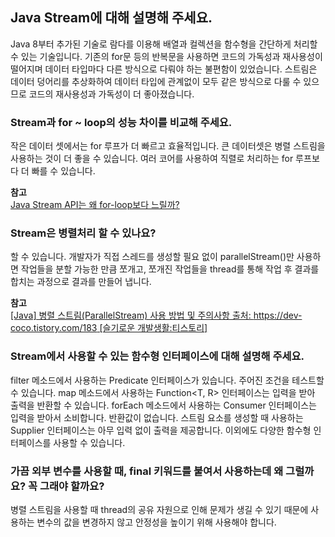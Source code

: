 ## Java Stream에 대해 설명해 주세요.
Java 8부터 추가된 기술로 람다를 이용해 배열과 컬렉션을 함수형을 간단하게 처리할 수 있는 기술입니다. 기존의 for문 등의 반복문을 사용하면 코드의 가독성과 재사용성이 떨어지며 데이터 타입마다 다른 방식으로 다뤄야 하는 불편함이 있었습니다. 스트림은 데이터 덩어리를 추상화하여 데이터 타입에 관계없이 모두 같은 방식으로 다룰 수 있으므로 코드의 재사용성과 가독성이 더 좋아졌습니다.


### Stream과 for ~ loop의 성능 차이를 비교해 주세요.
작은 데이터 셋에서는 for 루프가 더 빠르고 효율적입니다.
큰 데이터셋은 병렬 스트림을 사용하는 것이 더 좋을 수 있습니다. 여러 코어를 사용하여 직렬로 처리하는 for 루프보다 더 빠를 수 있습니다.

__참고__<br/>
[Java Stream API는 왜 for-loop보다 느릴까?](https://sigridjin.medium.com/java-stream-api%EB%8A%94-%EC%99%9C-for-loop%EB%B3%B4%EB%8B%A4-%EB%8A%90%EB%A6%B4%EA%B9%8C-50dec4b9974b)

### Stream은 병렬처리 할 수 있나요?
할 수 있습니다. 개발자가 직접 스레드를 생성할 필요 없이 parallelStream()만 사용하면 작업들을 분할 가능한 만큼 쪼개고, 쪼개진 작업들을 thread를 통해 작업 후 결과를 합치는 과정으로 결과를 만들어 냅니다.

__참고__<br/>
[[Java] 병렬 스트림(ParallelStream) 사용 방법 및 주의사항
출처: https://dev-coco.tistory.com/183 [슬기로운 개발생활:티스토리]](https://dev-coco.tistory.com/183)

### Stream에서 사용할 수 있는 함수형 인터페이스에 대해 설명해 주세요.
filter 메소드에서 사용하는 Predicate<T> 인터페이스가 있습니다. 주어진 조건을 테스트할 수 있습니다. map 메소드에서 사용하는 Function<T, R> 인터페이스는 입력을 받아 출력을 반환할 수 있습니다. forEach 메소드에서 사용하는 Consumer<T> 인터페이스는 입력을 받아서 소비합니다. 반환값이 없습니다. 스트림 요소를 생성할 때 사용하는 Supplier<T> 인터페이스는 아무 입력 없이 출력을 제공합니다. 이외에도 다양한 함수형 인터페이스를 사용할 수 있습니다.

### 가끔 외부 변수를 사용할 때, final 키워드를 붙여서 사용하는데 왜 그럴까요? 꼭 그래야 할까요?
병렬 스트림을 사용할 때 thread의 공유 자원으로 인해 문제가 생길 수 있기 때문에 사용하는 변수의 값을 변경하지 않고 안정성을 높이기 위해 사용해야 합니다.
